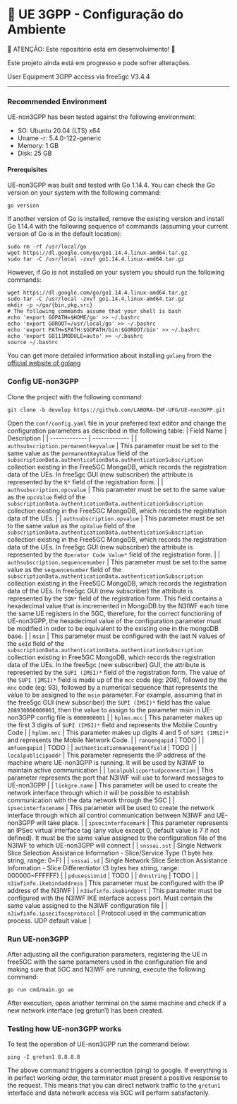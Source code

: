 # 📡 UE 3GPP - Configuração do Ambiente
🚧 ATENÇÃO: Este repositório está em desenvolvimento! 🚧

Este projeto ainda está em progresso e pode sofrer alterações.

User Equipment 3GPP access via free5gc V3.4.4

----

### Recommended Environment
UE-non3GPP has been tested against the following environment:
* SO: Ubuntu 20.04 (LTS) x64
* Uname -r: 5.4.0-122-generic
* Memory: 1 GB
* Disk: 25 GB

#### Prerequisites
UE-non3GPP was built and tested with Go 1.14.4. You can check the Go version on your system with the following command:
```
go version
```
If another version of Go is installed, remove the existing version and install Go 1.14.4 with the following sequence of commands (assuming your current version of Go is in the default location):
```
sudo rm -rf /usr/local/go
wget https://dl.google.com/go/go1.14.4.linux-amd64.tar.gz
sudo tar -C /usr/local -zxvf go1.14.4.linux-amd64.tar.gz
```
However, if Go is not installed on your system you should run the following commands:
```
wget https://dl.google.com/go/go1.14.4.linux-amd64.tar.gz
sudo tar -C /usr/local -zxvf go1.14.4.linux-amd64.tar.gz
mkdir -p ~/go/{bin,pkg,src}
# The following commands assume that your shell is bash
echo 'export GOPATH=$HOME/go' >> ~/.bashrc
echo 'export GOROOT=/usr/local/go' >> ~/.bashrc
echo 'export PATH=$PATH:$GOPATH/bin:$GOROOT/bin' >> ~/.bashrc
echo 'export GO111MODULE=auto' >> ~/.bashrc
source ~/.bashrc
```
You can get more detailed information about installing ```golang``` from the [official website of golang](https://go.dev/doc/install)


### Config UE-non3GPP
Clone the project with the following command:
```
git clone -b develop https://github.com/LABORA-INF-UFG/UE-non3GPP.git 
```

Open the ```conf/config.yaml``` file in your preferred text editor and change the configuration parameters as described in the following table:
| Field Name  |  Description |
| ------------- | ------------- |
| `authsubscription.permanentkeyvalue`  | This parameter must be set to the same value as the `permanentKeyValue` field of the `subscriptionData.authenticationData.authenticationSubscription` collection existing in the Free5GC MongoDB, which records the registration data of the UEs. In free5gc GUI (new subscriber) the attribute is represented by the `K*` field of the registration form.  |
| `authsubscription.opcvalue`  | This parameter must be set to the same value as the `opcValue` field of the `subscriptionData.authenticationData.authenticationSubscription` collection existing in the Free5GC MongoDB, which records the registration data of the UEs.  |
| `authsubscription.opvalue`  | This parameter must be set to the same value as the `opValue` field of the `subscriptionData.authenticationData.authenticationSubscription` collection existing in the Free5GC MongoDB, which records the registration data of the UEs. In free5gc GUI (new subscriber) the attribute is represented by the `Operator Code Value*` field of the registration form.  |
| `authsubscription.sequencenumber`  | This parameter must be set to the same value as the `sequencenumber` field of the `subscriptionData.authenticationData.authenticationSubscription` collection existing in the Free5GC MongoDB, which records the registration data of the UEs. In free5gc GUI (new subscriber) the attribute is represented by the `SQN*` field of the registration form. This field contains a hexadecimal value that is incremented in MongoDB by the N3IWF each time the same UE registers in the 5GC, therefore, for the correct functioning of UE-non3GPP, the hexadecimal value of the configuration parameter must be modified in order to be equivalent to the existing one in the mongoDB base. |
| `msin`  | This parameter must be configured with the last N values of the `ueId` field of the `subscriptionData.authenticationData.authenticationSubscription` collection existing in Free5GC MongoDB, which records the registration data of the UEs. In the free5gc (new subscriber) GUI, the attribute is represented by the `SUPI (IMSI)*` field of the registration form. The value of the `SUPI (IMSI)*` field is made up of the `mcc` code (eg: 208), followed by the `mnc` code (eg: 93), followed by a numerical sequence that represents the value to be assigned to the `msin` parameter. For example, assuming that in the free5gc GUI (new subscriber) the `SUPI (IMSI)*` field has the value `208930000000001`, then the value to assign to the parameter msin in UE-non3GPP config file is `0000000001`  |
| `hplmn.mcc`  | This parameter makes up the first 3 digits of `SUPI (IMSI)*` field and represents the Mobile Country Code |
| `hplmn.mnc`  | This parameter makes up digits 4 and 5 of `SUPI (IMSI)*` and represents the Mobile Network Code.  |
| `ranuengapid`  | TODO  |
| `amfuengapid`  | TODO  |
| `authenticationmanagementfield`  | TODO  |
| `localpublicipaddr`  | This parameter represents the IP address of the machine where UE-non3GPP is running. It will be used by N3IWF to maintain active communication  |
| `localpublicportudpconnection`  | This parameter represents the port that N3IWF will use to forward messages to UE-non3GPP  |
| `linkgre.name`  | This parameter will be used to create the network interface through which it will be possible to establish communication with the data network through the 5GC  |
| `ipsecinterfacename`  | This parameter will be used to create the network interface through which all control communication between N3IWF and UE-non3GPP will take place.  |
| `ipsecinterfacemark`  | This parameter represents an IPSec virtual interface tag (any value except 0, default value is 7 if not defined). It must be the same value assigned to the configuration file of the N3IWF to which UE-non3GPP will connect  |
| `snssai.sst`  | Single Network Slice Selection Assistance Information - Slice/Service Type (1 byte hex string, range: 0~F)  |
| `snssai.sd`  | Single Network Slice Selection Assistance Information - Slice Differentiator (3 bytes hex string, range: 000000~FFFFFF)  |
| `pdusessionid`  | TODO  |
| `dnnstring`  | TODO  |
| `n3iwfinfo.ikebindaddress`  | This parameter must be configured with the IP address of the N3IWF  |
| `n3iwfinfo.ikebindport`  | This parameter must be configured with the N3IWF IKE interface access port. Must contain the same value assigned to the N3IWF configuration file  |
| `n3iwfinfo.ipsecifaceprotocol`  | Protocol used in the communication process. UDP default value  |


### Run UE-non3GPP
After adjusting all the configuration parameters, registering the UE in free5GC with the same parameters used in the configuration file and making sure that 5GC and N3IWF are running, execute the following command:

```
go run cmd/main.go ue
```
After execution, open another terminal on the same machine and check if a new network interface (eg gretun1) has been created.

### Testing how UE-non3GPP works
To test the operation of UE-non3GPP run the command below:
```
ping -I gretun1 8.8.8.8
```
The above command triggers a connection (ping) to google. If everything is in perfect working order, the terminator must present a positive response to the request. This means that you can direct network traffic to the `gretun1` interface and data network access via 5GC will perform satisfactorily.